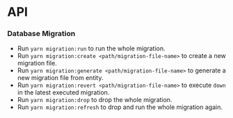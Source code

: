 # API

### Database Migration

- Run `yarn migration:run` to run the whole migration.
- Run `yarn migration:create <path/migration-file-name>` to create a new migration file.
- Run `yarn migration:generate <path/migration-file-name>` to generate a new migration file from entity.
- Run `yarn migration:revert <path/migration-file-name>` to execute `down` in the latest executed migration.
- Run `yarn migration:drop` to drop the whole migration.
- Run `yarn migration:refresh` to drop and run the whole migration again.

